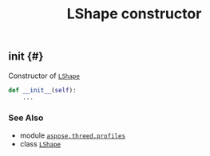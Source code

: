 ﻿---
title: LShape constructor
second_title: Aspose.3D for Python via .NET API References
description: 
type: docs
weight: 10
url: /aspose.threed.profiles/lshape/__init__/
is_root: false
---

## __init__ {#}

Constructor of [`LShape`](/3d/python-net/aspose.threed.profiles/lshape)



```python
def __init__(self):
    ...
```





### See Also
* module [`aspose.threed.profiles`](../../)
* class [`LShape`](/3d/python-net/aspose.threed.profiles/lshape)
